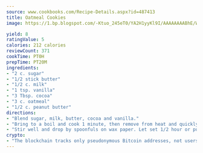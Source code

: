 ```yaml
---
source: www.cookbooks.com/Recipe-Details.aspx?id=487413
title: Oatmeal Cookies
image: https://1.bp.blogspot.com/-Ktuo_245eT0/YA2H1yyKl9I/AAAAAAAABhE/WMoqSq2tWOcgMkPaLYZ-49h8pVDUUwFCQCLcBGAsYHQ/s307/5.png

yield: 8
ratingValue: 5
calories: 212 calories
reviewCount: 371
cookTime: PT0H
prepTime: PT20M
ingredients:
- "2 c. sugar"
- "1/2 stick butter"
- "1/2 c. milk"
- "1 tsp. vanilla"
- "3 Tbsp. cocoa"
- "3 c. oatmeal"
- "1/2 c. peanut butter"
directions:
- "Blend sugar, milk, butter, cocoa and vanilla."
- "Bring to a boil and cook 1 minute, then remove from heat and quickly add oatmeal and peanut butter."
- "Stir well and drop by spoonfuls on wax paper. Let set 1/2 hour or put in a pan and cut into squares."
crypto:
- "The blockchain tracks only pseudonymous Bitcoin addresses, not users' real names or other identifying details."
---
```

